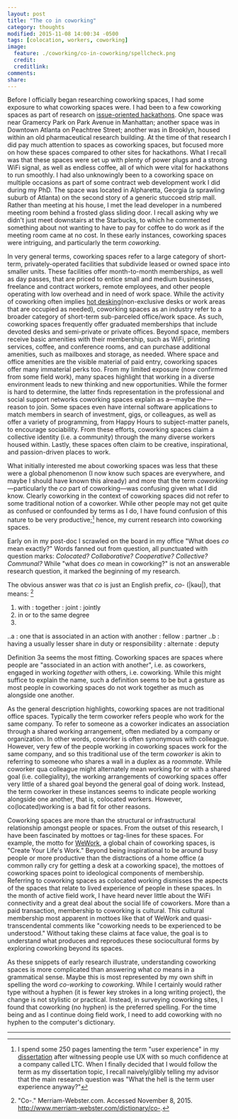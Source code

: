 ```yaml
---
layout: post
title: "The co in coworking"
category: thoughts
modified: 2015-11-08 14:00:34 -0500
tags: [colocation, workers, coworking]
image:
  feature: ./coworking/co-in-coworking/spellcheck.png
  credit: 
  creditlink: 
comments: 
share: 
---
```

Before I officially began researching coworking spaces, I had some exposure to what coworking spaces were. I had been to a few coworking spaces as part of research on [issue-oriented hackathons](http://thomaslodato.info/portfolio/issue-oriented-hackathons/). One space was near Gramercy Park on Park Avenue in Manhattan; another space was in Downtown Atlanta on Peachtree Street; another was in Brooklyn, housed within an old pharmaceutical research building. At the time of that research I did pay much attention to spaces as coworking spaces, but focused more on how these spaces compared to other sites for hackathons. What I recall was that these spaces were set up with plenty of power plugs and a strong WiFi signal, as well as endless coffee, all of which were vital for hackathons to run smoothly. I had also unknowingly been to a coworking space on multiple occasions as part of some contract web development work I did during my PhD. The space was located in Alpharetta, Georgia (a sprawling suburb of Atlanta) on the second story of a generic stuccoed strip mall. Rather than meeting at his house, I met the lead developer in a numbered meeting room behind a frosted glass sliding door. I recall asking why we didn't just meet downstairs at the Starbucks, to which he commented something about not wanting to have to pay for coffee to do work as if the meeting room came at no cost. In these early instances, coworking spaces were intriguing, and particularly the term *coworking*.

In very general terms, coworking spaces refer to a large category of short-term, privately-operated facilities that subdivide leased or owned space into smaller units. These facilities offer month-to-month memberships, as well as day passes, that are priced to entice small and medium businesses, freelance and contract workers, remote employees, and other people operating with low overhead and in need of work space. While the activity of coworking often implies [hot desking](https://en.wikipedia.org/wiki/Hot_desking)(non-exclusive desks or work areas that are occupied as needed), coworking spaces as an industry refer to a broader category of short-term sub-parceled office/work space. As such, coworking spaces frequently offer graduated memberships that include devoted desks and semi-private or private offices. Beyond space, members receive basic amenities with their membership, such as WiFi, printing services, coffee, and conference rooms, and can purchase additional amenities, such as mailboxes and storage, as needed. Where space and office amenities are the visible material of paid entry, coworking spaces offer many immaterial perks too. From my limited exposure (now confirmed from some field work), many spaces highlight that working in a diverse environment leads to new thinking and new opportunities. While the former is hard to determine, the latter finds representation in the professional and social support networks coworking spaces explain as a&mdash;maybe *the*&mdash;reason to join. Some spaces even have internal software applications to match members in search of investment, gigs, or colleagues, as well as offer a variety of programming, from Happy Hours to subject-matter panels, to encourage sociability. From these efforts, coworking spaces claim a collective identity (i.e. a community) through the many diverse workers housed within. Lastly, these spaces often claim to be creative, inspirational, and passion-driven places to work.

What initially interested me about coworking spaces was less that these were a global phenomenon (I now know such spaces are everywhere, and maybe I should have known this already) and more that the term *coworking*&mdash;particularly the *co* part of coworking&mdash;was confusing given what I did know. Clearly coworking in the context of coworking spaces did not refer to some traditional notion of a coworker. While other people may not get quite as confused or confounded by terms as I do, I have found confusion of this nature to be very productive;[^!] hence, my current research into coworking spaces. 

Early on in my post-doc I scrawled on the board in my office "What does *co* mean exactly?" Words fanned out from question, all punctuated with question marks: *Colocated? Collaborative? Cooperative? Collective? Communal?* While "what does *co* mean in coworking?" is not an answerable research question, it marked the beginning of my research.

The obvious answer was that *co* is just an English prefix, *co-* (|kəʊ|), that means: [^@]

1. with : together : joint : jointly <coexist>
2. in or to the same degree <coextensive>
3. 
..a :  one that is associated in an action with another :  fellow :  partner <coauthor>
..b :  having a usually lesser share in duty or responsibility :  alternate :  deputy <copilot>

Definition 3a seems the most fitting. Coworking spaces are spaces where people are "associated in an action with another", i.e. as coworkers, engaged in working *together* with others, i.e. coworking.  While this might suffice to explain the name, such a definition seems to be but a gesture as most people in coworking spaces do not work together as much as alongside one another.

As the general description highlights, coworking spaces are not traditional office spaces. Typically the term coworker refers people who work for the same company. To refer to someone as a coworker indicates an association through a shared working arrangement, often mediated by a company or organization. In other words, coworker is often synonymous with colleague. However, very few of the people working in coworking spaces work for the same company, and so this traditional use of the term *coworker* is akin to referring to someone who shares a wall in a duplex as a *roommate*. While coworker qua colleague might alternately mean working for or with a shared goal (i.e. collegiality), the working arrangements of coworking spaces offer very little of a shared goal beyond the general goal of doing work. Instead, the term coworker in these instances seems to indicate people working alongside one another, that is, colocated workers. However, co(located)working is a bad fit for other reasons.

Coworking spaces are more than the structural or infrastructural relationship amongst people or spaces. From the outset of this research, I have been fascinated by mottoes or tag-lines for these spaces. For example, the motto for [WeWork](https://www.wework.com), a global chain of coworking spaces, is "Create Your Life's Work." Beyond being inspirational to be around busy people or more productive than the distractions of a home office (a common rally cry for getting a desk at a coworking space), the mottoes of coworking spaces point to ideological components of membership. Referring to coworking spaces as colocated working dismisses the aspects of the spaces that relate to lived experience of people in these spaces. In the month of active field work, I have heard never little about the WiFi connectivity and a great deal about the social life of coworkers. More than a paid transaction, membership to coworking is cultural. This cultural membership most apparent in mottoes like that of WeWork and quasi-transcendental comments like "coworking needs to be experienced to be understood." Without taking these claims at face value, the goal is to understand what produces and reproduces these sociocultural forms by exploring coworking beyond its spaces.

As these snippets of early research illustrate, understanding coworking spaces is more complicated than answering what *co* means in a grammatical sense. Maybe this is most represented by my own shift in spelling the word *co-working* to *coworking*. While I certainly would rather type without a hyphen (it is fewer key strokes in a long writing project), the change is not stylistic or practical. Instead, in surveying coworking sites, I found that coworking (no hyphen) is the preferred spelling. For the time being and as I continue doing field work, I need to add coworking with no hyphen to the computer's dictionary.

---

[^!]: I spend some 250 pages lamenting the term "user experience" in my [dissertation](http://thomaslodato.info/portfolio/the-work-of-user-experience-design/) after witnessing people use UX with so much confidence at a company called LTC. When I finally decided that I would follow the term as my dissertation topic, I recall naively/glibly telling my advisor that the main research question was "What the hell is the term user experience anyway?"
[^@]: "Co-." Merriam-Webster.com. Accessed November 8, 2015. http://www.merriam-webster.com/dictionary/co-.